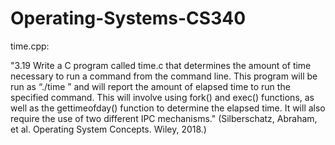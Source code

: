 # Operating-Systems-CS340

time.cpp:

"3.19 Write a C program called time.c that determines the amount of time necessary to run a command from the command line.
This program will be run as “./time <command>” and will report the amount of elapsed time to run the specified command.
This will involve using fork() and exec() functions, as well as the gettimeofday() function to determine the elapsed time. 
It will also require the use of two different IPC mechanisms." (Silberschatz, Abraham, et al. Operating System Concepts. Wiley, 2018.)


